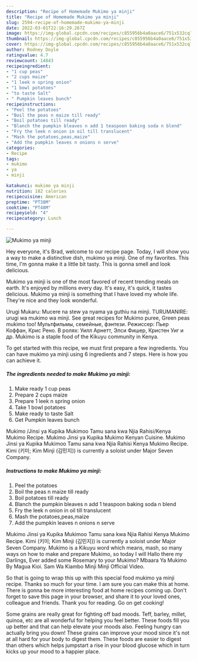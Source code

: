```yaml
---
description: "Recipe of Homemade Mukimo ya minji"
title: "Recipe of Homemade Mukimo ya minji"
slug: 2594-recipe-of-homemade-mukimo-ya-minji
date: 2022-03-01T22:16:29.267Z
image: https://img-global.cpcdn.com/recipes/c855956b4a0aace6/751x532cq70/mukimo-ya-minji-recipe-main-photo.jpg
thumbnail: https://img-global.cpcdn.com/recipes/c855956b4a0aace6/751x532cq70/mukimo-ya-minji-recipe-main-photo.jpg
cover: https://img-global.cpcdn.com/recipes/c855956b4a0aace6/751x532cq70/mukimo-ya-minji-recipe-main-photo.jpg
author: Rodney Doyle
ratingvalue: 4.7
reviewcount: 14843
recipeingredient:
- "1 cup peas"
- "2 cups maize"
- "1 leek n spring onion"
- "1 bowl potatoes"
- "to taste Salt"
- " Pumpkin leaves bunch"
recipeinstructions:
- "Peel the potatoes"
- "Boil the peas n maize till ready"
- "Boil potatoes till ready"
- "Blanch the pumpkin bleaves n add 1 teaspoon baking soda n blend"
- "Fry the leek n onion in oil till translucent"
- "Mash the potatoes,peas,maize"
- "Add the pumpkin leaves n onions n serve"
categories:
- Recipe
tags:
- mukimo
- ya
- minji

katakunci: mukimo ya minji 
nutrition: 182 calories
recipecuisine: American
preptime: "PT38M"
cooktime: "PT48M"
recipeyield: "4"
recipecategory: Lunch

---
```



![Mukimo ya minji](https://img-global.cpcdn.com/recipes/c855956b4a0aace6/751x532cq70/mukimo-ya-minji-recipe-main-photo.jpg)

Hey everyone, it's Brad, welcome to our recipe page. Today, I will show you a way to make a distinctive dish, mukimo ya minji. One of my favorites. This time, I'm gonna make it a little bit tasty. This is gonna smell and look delicious.

Mukimo ya minji is one of the most favored of recent trending meals on earth. It's enjoyed by millions every day. It's easy, it's quick, it tastes delicious. Mukimo ya minji is something that I have loved my whole life. They're nice and they look wonderful.

Urugi Mukaru: Mucere na stew ya nyama ya guthiu na minji. TURUMANIRE: urugi wa mukimo wa minji. See great recipes for Mukimo puree, Green peas mukimo too! Мультфильмы, семейные, фэнтези. Режиссер: Пьер Коффан, Крис Рено. В ролях: Уилл Арнетт, Элси Фишер, Кристен Уиг и др. Mukimo is a staple food of the Kikuyu community in Kenya.


To get started with this recipe, we must first prepare a few ingredients. You can have mukimo ya minji using 6 ingredients and 7 steps. Here is how you can achieve it.

<!--inarticleads1-->

##### The ingredients needed to make Mukimo ya minji:

1. Make ready 1 cup peas
1. Prepare 2 cups maize
1. Prepare 1 leek n spring onion
1. Take 1 bowl potatoes
1. Make ready to taste Salt
1. Get  Pumpkin leaves bunch


Mukimo /Jinsi ya Kupika Mukimoo Tamu sana kwa Njia Rahisi/Kenya Mukimo Recipe. Mukimo Jinsi ya Kupika Mukimo Kenyan Cuisine. Mukimo Jinsi ya Kupika Mukimoo Tamu sana kwa Njia Rahisi Kenya Mukimo Recipe. Kimi (키미; Kim Minji (김민지)) is currently a soloist under Major Seven Company. 

<!--inarticleads2-->

##### Instructions to make Mukimo ya minji:

1. Peel the potatoes
1. Boil the peas n maize till ready
1. Boil potatoes till ready
1. Blanch the pumpkin bleaves n add 1 teaspoon baking soda n blend
1. Fry the leek n onion in oil till translucent
1. Mash the potatoes,peas,maize
1. Add the pumpkin leaves n onions n serve


Mukimo Jinsi ya Kupika Mukimoo Tamu sana kwa Njia Rahisi Kenya Mukimo Recipe. Kimi (키미; Kim Minji (김민지)) is currently a soloist under Major Seven Company. Mukimo is a Kikuyu word which means, mash, so many ways on how to make and prepare Mukimo, so today I will Hallo there my Darlings, Ever added some Rosemary to your Mukimo? Mbaara Ya Mukimo By Magua Kioi. Sam Wa Kiambo Minji Minji Official Video. 

So that is going to wrap this up with this special food mukimo ya minji recipe. Thanks so much for your time. I am sure you can make this at home. There is gonna be more interesting food at home recipes coming up. Don't forget to save this page in your browser, and share it to your loved ones, colleague and friends. Thank you for reading. Go on get cooking!

Some grains are really great for fighting off bad moods. Teff, barley, millet, quinoa, etc are all wonderful for helping you feel better. These foods fill you up better and that can help elevate your moods also. Feeling hungry can actually bring you down! These grains can improve your mood since it's not at all hard for your body to digest them. These foods are easier to digest than others which helps jumpstart a rise in your blood glucose which in turn kicks up your mood to a happier place.
